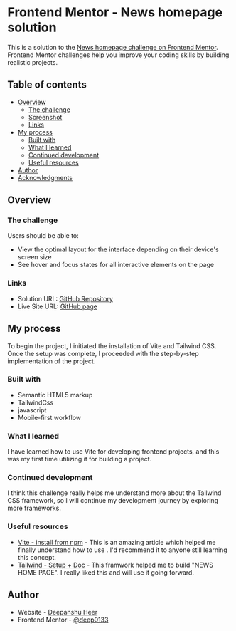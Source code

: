 # Frontend Mentor - News homepage solution

This is a solution to the [News homepage challenge on Frontend Mentor](https://www.frontendmentor.io/challenges/news-homepage-H6SWTa1MFl). Frontend Mentor challenges help you improve your coding skills by building realistic projects.

## Table of contents

- [Overview](#overview)
  - [The challenge](#the-challenge)
  - [Screenshot](#screenshot)
  - [Links](#links)
- [My process](#my-process)
  - [Built with](#built-with)
  - [What I learned](#what-i-learned)
  - [Continued development](#continued-development)
  - [Useful resources](#useful-resources)
- [Author](#author)
- [Acknowledgments](#acknowledgments)

## Overview

### The challenge

Users should be able to:

- View the optimal layout for the interface depending on their device's screen size
- See hover and focus states for all interactive elements on the page

### Links

- Solution URL: [GitHub Repository](https://github.com/deep0133/frontend-mentor-news-home-page-solution.git)
- Live Site URL: [GitHub page](https://deep0133.github.io/frontend-mentor-news-home-page-solution)

## My process

To begin the project, I initiated the installation of Vite and Tailwind CSS. Once the setup was complete, I proceeded with the step-by-step implementation of the project.

### Built with

- Semantic HTML5 markup
- TailwindCss
- javascript
- Mobile-first workflow

### What I learned

I have learned how to use Vite for developing frontend projects, and this was my first time utilizing it for building a project.

### Continued development

I think this challenge really helps me understand more about the Tailwind CSS framework, so I will continue my development journey by exploring more frameworks.

### Useful resources

- [Vite - install from npm](https://vitejs.dev/guide/) - This is an amazing article which helped me finally understand how to use . I'd recommend it to anyone still learning this concept.
- [Tailwind - Setup + Doc](https://tailwindcss.com/docs/installation/using-postcss) - This framwork helped me to build "NEWS HOME PAGE". I really liked this and will use it going forward.

## Author

- Website - [Deepanshu Heer](https://deep0133.github.io/Portfolio/)
- Frontend Mentor - [@deep0133](https://www.frontendmentor.io/profile/deep0133)
